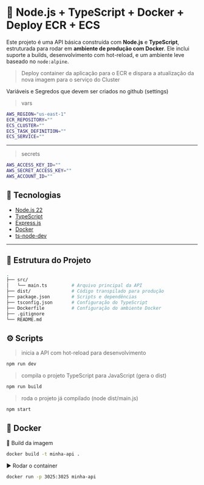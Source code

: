 # 🧠 Node.js + TypeScript + Docker + Deploy ECR + ECS

Este projeto é uma API básica construída com **Node.js** e **TypeScript**, estruturada para rodar em **ambiente de produção com Docker**. Ele inclui suporte a builds, desenvolvimento com hot-reload, e um ambiente leve baseado no `node:alpine`.

> Deploy container da aplicação para o ECR e dispara a atualização da nova imagem para o serviço do Cluster

Variáveis e Segredos que devem ser criados no github (settings)

> vars

```bash
AWS_REGION="us-east-1"
ECR_REPOSITORY=""
ECS_CLUSTER=""
ECS_TASK_DEFINITION=""
ECS_SERVICE=""
```

---

> secrets

```bash
AWS_ACCESS_KEY_ID=""
AWS_SECRET_ACCESS_KEY=""
AWS_ACCOUNT_ID=""
```

## 🚀 Tecnologias

- [Node.js 22](https://nodejs.org/)
- [TypeScript](https://www.typescriptlang.org/)
- [Express.js](https://expressjs.com/)
- [Docker](https://www.docker.com/)
- [ts-node-dev](https://github.com/wclr/ts-node-dev)

---

## 📁 Estrutura do Projeto

```bash
.
├── src/
│   └── main.ts         # Arquivo principal da API
├── dist/               # Código transpilado para produção
├── package.json        # Scripts e dependências
├── tsconfig.json       # Configuração do TypeScript
├── Dockerfile          # Configuração do ambiente Docker
├── .gitignore
└── README.md
```

## ⚙️ Scripts

> inicia a API com hot-reload para desenvolvimento

```bash
npm run dev
```

> compila o projeto TypeScript para JavaScript (gera o dist)

```bash
npm run build
```

> roda o projeto já compilado (node dist/main.js)

```bash
npm start
```

## 🐳 Docker

🔨 Build da imagem

```bash
docker build -t minha-api .
```

▶️ Rodar o container

```bash
docker run -p 3025:3025 minha-api
```
